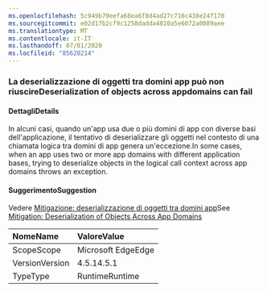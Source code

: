 ```yaml
---
ms.openlocfilehash: 5c949b79eefa68ea6f8d4ad27c716c438e24f170
ms.sourcegitcommit: e02d17b2cf9c1258dadda4810a5e6072a0089aee
ms.translationtype: MT
ms.contentlocale: it-IT
ms.lasthandoff: 07/01/2020
ms.locfileid: "85620214"
---
```

### <a name="deserialization-of-objects-across-appdomains-can-fail"></a><span data-ttu-id="54fd6-101">La deserializzazione di oggetti tra domini app può non riuscire</span><span class="sxs-lookup"><span data-stu-id="54fd6-101">Deserialization of objects across appdomains can fail</span></span>

#### <a name="details"></a><span data-ttu-id="54fd6-102">Dettagli</span><span class="sxs-lookup"><span data-stu-id="54fd6-102">Details</span></span>

<span data-ttu-id="54fd6-103">In alcuni casi, quando un'app usa due o più domini di app con diverse basi dell'applicazione, il tentativo di deserializzare gli oggetti nel contesto di una chiamata logica tra domini di app genera un'eccezione.</span><span class="sxs-lookup"><span data-stu-id="54fd6-103">In some cases, when an app uses two or more app domains with different application bases, trying to deserialize objects in the logical call context across app domains throws an exception.</span></span>

#### <a name="suggestion"></a><span data-ttu-id="54fd6-104">Suggerimento</span><span class="sxs-lookup"><span data-stu-id="54fd6-104">Suggestion</span></span>

<span data-ttu-id="54fd6-105">Vedere [Mitigazione: deserializzazione di oggetti tra domini app](~/docs/framework/migration-guide/mitigation-deserialization-of-objects-across-app-domains.md)</span><span class="sxs-lookup"><span data-stu-id="54fd6-105">See [Mitigation: Deserialization of Objects Across App Domains](~/docs/framework/migration-guide/mitigation-deserialization-of-objects-across-app-domains.md)</span></span>

| <span data-ttu-id="54fd6-106">Nome</span><span class="sxs-lookup"><span data-stu-id="54fd6-106">Name</span></span>    | <span data-ttu-id="54fd6-107">Valore</span><span class="sxs-lookup"><span data-stu-id="54fd6-107">Value</span></span>       |
|:--------|:------------|
| <span data-ttu-id="54fd6-108">Scope</span><span class="sxs-lookup"><span data-stu-id="54fd6-108">Scope</span></span>   |<span data-ttu-id="54fd6-109">Microsoft Edge</span><span class="sxs-lookup"><span data-stu-id="54fd6-109">Edge</span></span>|
|<span data-ttu-id="54fd6-110">Version</span><span class="sxs-lookup"><span data-stu-id="54fd6-110">Version</span></span>|<span data-ttu-id="54fd6-111">4.5.1</span><span class="sxs-lookup"><span data-stu-id="54fd6-111">4.5.1</span></span>|
|<span data-ttu-id="54fd6-112">Type</span><span class="sxs-lookup"><span data-stu-id="54fd6-112">Type</span></span>|<span data-ttu-id="54fd6-113">Runtime</span><span class="sxs-lookup"><span data-stu-id="54fd6-113">Runtime</span></span>|
